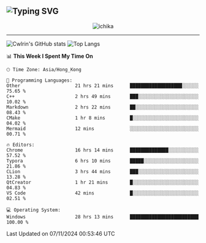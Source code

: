 ![Typing SVG](https://readme-typing-svg.demolab.com?font=Jost&size=24&pause=1000&color=7799EE&vCenter=true&multiline=true&random=false&width=435&height=100&lines=Hi+there;I'm+Sakurakouji+Nanaha;You+can+also+tell+me+Cwlrin%E2%98%86)
---
<p align="center">
  <img src="https://image.cwlrin.wiki/images/2024/06/17/Happy-Birthday2023---.png" alt="ichika" border="0" />
</p>

---
![Cwlrin's GitHub stats](https://github-readme-stats.vercel.app/api?username=cwlrin&show_icons=true&theme=buefy)
![Top Langs](https://github-readme-stats.vercel.app/api/top-langs/?username=cwlrin&layout=compact&hide=html,css)

<!--START_SECTION:waka-->
📊 **This Week I Spent My Time On** 

```text
🕑︎ Time Zone: Asia/Hong_Kong

💬 Programming Languages: 
Other                    21 hrs 21 mins      ███████████████████░░░░░░   75.65 % 
C++                      2 hrs 49 mins       ███░░░░░░░░░░░░░░░░░░░░░░   10.02 % 
Markdown                 2 hrs 22 mins       ██░░░░░░░░░░░░░░░░░░░░░░░   08.43 % 
CMake                    1 hr 8 mins         █░░░░░░░░░░░░░░░░░░░░░░░░   04.02 % 
Mermaid                  12 mins             ░░░░░░░░░░░░░░░░░░░░░░░░░   00.71 % 

🔥 Editors: 
Chrome                   16 hrs 14 mins      ██████████████░░░░░░░░░░░   57.52 % 
Typora                   6 hrs 10 mins       █████░░░░░░░░░░░░░░░░░░░░   21.86 % 
CLion                    3 hrs 44 mins       ███░░░░░░░░░░░░░░░░░░░░░░   13.28 % 
QtCreator                1 hr 21 mins        █░░░░░░░░░░░░░░░░░░░░░░░░   04.83 % 
VS Code                  42 mins             █░░░░░░░░░░░░░░░░░░░░░░░░   02.51 % 

💻 Operating System: 
Windows                  28 hrs 13 mins      █████████████████████████   100.00 % 
```


 Last Updated on 07/11/2024 00:53:46 UTC
<!--END_SECTION:waka-->
